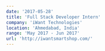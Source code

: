 ```yaml
---
date: '2017-05-28'
title: 'Full Stack Developer Intern'
company: 'iWant Technologies'
location: 'Ahmedabad, India'
range: 'May 2017 - Jun 2017'
url: 'http://iwantsmartshop.com/'
---
```


